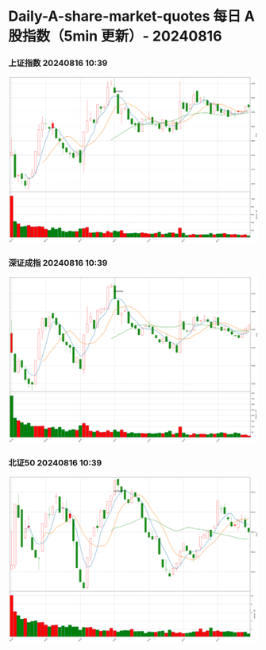 
# Daily-A-share-market-quotes 每日 A 股指数（5min 更新）- 20240816

### 上证指数 20240816 10:39
![](./fig/2024/8/20240816-sh000001.png)

### 深证成指 20240816 10:39
![](./fig/2024/8/20240816-sz399001.png)

### 北证50 20240816 10:39
![](./fig/2024/8/20240816-bj899050.png)
